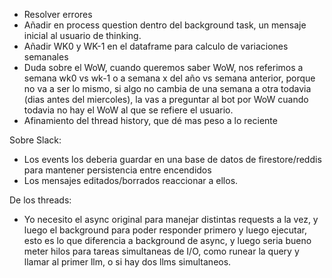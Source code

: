 - Resolver errores
- Añadir en process question dentro del background task, un mensaje inicial al usuario de thinking.
- Añadir WK0 y WK-1 en el dataframe para calculo de variaciones semanales
- Duda sobre el WoW, cuando queremos saber WoW, nos referimos a semana wk0 vs wk-1 o a semana x del año vs semana anterior, porque no va a ser lo mismo, si algo no cambia de una semana a otra todavia (dias antes del miercoles), la vas a preguntar al bot por WoW cuando todavia no hay el WoW al que se refiere el usuario.
- Afinamiento del thread history, que dé mas peso a lo reciente


Sobre Slack:
- Los events los deberia guardar en una base de datos de firestore/reddis para mantener persistencia entre encendidos
- Los mensajes editados/borrados reaccionar a ellos.

De los threads:
- Yo necesito el async original para manejar distintas requests a la vez, y luego el background para poder responder primero y luego ejecutar, esto es lo que diferencia a background de async, y luego seria bueno meter hilos para tareas simultaneas de I/O, como runear la query y llamar al primer llm, o si hay dos llms simultaneos.
